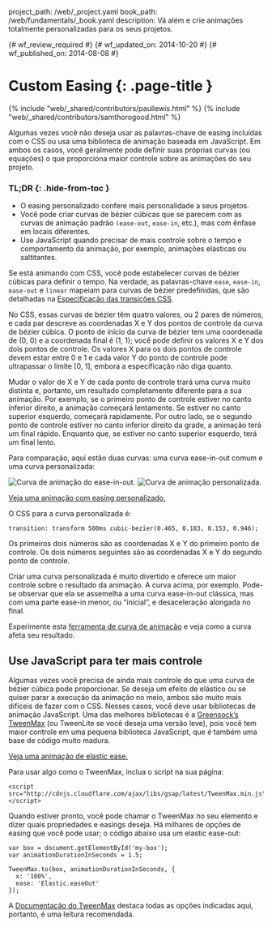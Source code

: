 project_path: /web/_project.yaml
book_path: /web/fundamentals/_book.yaml
description: Vá além e crie animações totalmente personalizadas para os seus projetos.

{# wf_review_required #}
{# wf_updated_on: 2014-10-20 #}
{# wf_published_on: 2014-08-08 #}

# Custom Easing {: .page-title }

{% include "web/_shared/contributors/paullewis.html" %}
{% include "web/_shared/contributors/samthorogood.html" %}


Algumas vezes você não deseja usar as palavras-chave de easing incluídas com o CSS ou usa uma biblioteca de animação baseada em JavaScript. Em ambos os casos, você geralmente pode definir suas próprias curvas (ou equações) o que proporciona maior controle sobre as animações do seu projeto.

### TL;DR {: .hide-from-toc }
- O easing personalizado confere mais personalidade a seus projetos.
- Você pode criar curvas de bézier cúbicas que se parecem com as curvas de animação padrão <code>(ease-out</code>, <code>ease-in</code>, etc.), mas com ênfase em locais diferentes.
- Use JavaScript quando precisar de mais controle sobre o tempo e comportamento da animação, por exemplo, animações elásticas ou saltitantes.


Se está animando com CSS, você pode estabelecer curvas de bézier cúbicas para definir o tempo. Na verdade, as palavras-chave `ease`, `ease-in`, `ease-out` e `linear` mapeiam para curvas de bézier predefinidas, que são detalhadas na [Especificação das transições CSS](http://www.w3.org/TR/css3-transitions/).

No CSS, essas curvas de bézier têm quatro valores, ou 2 pares de números, e cada par descreve as coordenadas X e Y dos pontos de controle da curva de bézier cúbica.  O ponto de início da curva de bézier tem uma coordenada de (0, 0) e a coordenada final é (1, 1); você pode definir os valores X e Y dos dois pontos de controle. Os valores X para os dois pontos de controle devem estar entre 0 e 1 e cada valor Y do ponto de controle pode ultrapassar o limite [0, 1], embora a especificação não diga quanto.

Mudar o valor de X e Y de cada ponto de controle trará uma curva muito distinta e, portanto, um resultado completamente diferente para a sua animação. Por exemplo, se o primeiro ponto de controle estiver no canto inferior direito, a animação começará lentamente. Se estiver no canto superior esquerdo, começará rapidamente. Por outro lado, se o segundo ponto de controle estiver no canto inferior direito da grade, a animação terá um final rápido. Enquanto que, se estiver no canto superior esquerdo, terá um final lento.

Para comparação, aqui estão duas curvas: uma curva ease-in-out comum e uma curva personalizada:

<img src="imgs/ease-in-out-markers.png" style="display: inline; max-width: 300px" alt="Curva de animação do ease-in-out." />
<img src="imgs/custom.png" style="display: inline; max-width: 300px" alt="Curva de animação personalizada." />

<a href="https://googlesamples.github.io/web-fundamentals/samples/../fundamentals/design-and-ui/animations/box-move-custom-curve.html">Veja uma animação com easing personalizado.</a>

O CSS para a curva personalizada é:


    transition: transform 500ms cubic-bezier(0.465, 0.183, 0.153, 0.946);
    

Os primeiros dois números são as coordenadas X e Y do primeiro ponto de controle. Os dois números seguintes são as coordenadas X e Y do segundo ponto de controle.

Criar uma curva personalizada é muito divertido e oferece um maior controle sobre o resultado da animação. A curva acima, por exemplo. Pode-se observar que ela se assemelha a uma curva ease-in-out clássica, mas com uma parte ease-in menor, ou “inicial”, e desaceleração alongada no final.

Experimente esta <a href="https://googlesamples.github.io/web-fundamentals/samples/../fundamentals/design-and-ui/animations/curve-playground.html">ferramenta de curva de animação</a> e veja como a curva afeta seu resultado.

## Use JavaScript para ter mais controle

Algumas vezes você precisa de ainda mais controle do que uma curva de bézier cúbica pode proporcionar. Se deseja um efeito de elástico ou se quiser parar a execução da animação no meio, ambos são muito mais difíceis de fazer com o CSS. Nesses casos, você deve usar bibliotecas de animação JavaScript. Uma das melhores bibliotecas é a [Greensock’s TweenMax](https://github.com/greensock/GreenSock-JS/tree/master/src/minified) (ou TweenLite se você deseja uma versão leve), pois você tem maior controle em uma pequena biblioteca JavaScript, que é também uma base de código muito madura.

<a href="https://googlesamples.github.io/web-fundamentals/samples/../fundamentals/design-and-ui/animations/box-move-elastic.html">Veja uma animação de elastic ease.</a>

Para usar algo como o TweenMax, inclua o script na sua página:


    <script src="http://cdnjs.cloudflare.com/ajax/libs/gsap/latest/TweenMax.min.js"></script>
    

Quando estiver pronto, você pode chamar o TweenMax no seu elemento e dizer quais propriedades e easings deseja. Há milhares de opções de easing que você pode usar; o código abaixo usa um elastic ease-out:


    var box = document.getElementById('my-box');
    var animationDurationInSeconds = 1.5;
    
    TweenMax.to(box, animationDurationInSeconds, {
      x: '100%',
      ease: 'Elastic.easeOut'
    });
    

A [Documentação do TweenMax](http://greensock.com/docs/#/HTML5/GSAP/TweenMax/) destaca todas as opções indicadas aqui, portanto, é uma leitura recomendada.



